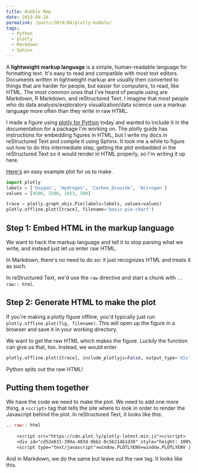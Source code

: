 ```yaml
---
title: Bubble Map
date: 2019-09-28
permalink: /posts/2019/04/plotly-bubble/
tags:
  - Python
  - plotly
  - Markdown
  - Sphinx
---
```


A **lightweight markup language** is a simple, human-readable language for formatting text.
It's easy to read and compatible with most text editors.
Documents written in lightweight markup are usually then converted to things that are harder for people, but easier for computers, to read, like HTML.
The most common ones that I've heard of people using are Markdown, R Markdown, and reStructured Text.
I imagine that most people who do data analysis/exploratory visualization/data science use a markup language more often than they write in raw HTML.

I made a figure using [plotly for Python](https:plot.ly/python) today and wanted to include it in the documentation for a package I'm working on.
The plotly guide has instructions for embedding figures in HTML, but I write my docs in reStructured Text and compile it using Sphinx.
It took me a while to figure out how to do this intermediate step, getting the plot embedded in the reStructured Text so it would render in HTML properly, so I'm writing it up here.

[Here's](https://plot.ly/python/pie-charts/) an easy example plot for us to make.

```python
import plotly
labels = ['Oxygen', 'Hydrogen', 'Carbon_Dioxide', 'Nitrogen']
values = [4500, 2500, 1053, 500]

trace = plotly.graph_objs.Pie(labels=labels, values=values)
plotly.offline.plot([trace], filename='basic-pie-chart')
```

## Step 1: Embed HTML in the markup language

We want to hack the markup language and tell it to stop parsing what we write, and instead just let us enter raw HTML.

In Markdown, there's no need to do so: it just recognizes HTML and treats it as such.

In reStructured Text, we'd use the `raw` directive and start a chunk with `.. raw:: html`.

## Step 2: Generate HTML to make the plot

If you're making a plotly figure offline, you'd typically just run `plotly.offline.plot(fig, filename)`.
This will open up the figure in a browser and save it in your working directory.

We want to get the raw HTML which makes the figure.
Luckily the function can give us that, too.
Instead, we would enter

```python
plotly.offline.plot([trace], include_plotlyjs=False, output_type='div')
```

Python spits out the raw HTML!

## Putting them together

We have the code we need to make the plot.
We need to add one more thing, a `<script>` tag that tells the site where to look in order to render the Javascript behind the plot.
In reStructured Text, it looks like this:

```rst
.. raw:: html
	
    <script src="https://cdn.plot.ly/plotly-latest.min.js"></script>
    <div id="cd52e831-399a-403d-9bb2-0c56214b1d38" style="height: 100%; width: 100%;" class="plotly-graph-div"></div>
	<script type="text/javascript">window.PLOTLYENV=window.PLOTLYENV || {};window.PLOTLYENV.BASE_URL="https://plot.ly";Plotly.newPlot("cd52e831-399a-403d-9bb2-0c56214b1d38", [{"type": "pie", "values": [4500, 2500, 1053, 500], "labels": ["Oxygen", "Hydrogen", "Carbon_Dioxide", "Nitrogen"]}], {}, {"linkText": "Export to plot.ly", "showLink": true})</script>
```

And in Markdown, we do the same but leave out the raw tag.
It looks like this.

<script src="https://cdn.plot.ly/plotly-latest.min.js"></script>
<div><div id="28d32f57-b70e-4e14-99b9-b740985094c1" style="height: 100%; width: 100%;" class="plotly-graph-div"></div><script type="text/javascript">window.PLOTLYENV=window.PLOTLYENV || {};window.PLOTLYENV.BASE_URL="https://plot.ly";Plotly.newPlot("28d32f57-b70e-4e14-99b9-b740985094c1", [{"lat": [35.68, 36.06, 40.4, 37.3, 44.6, 37.83, 44.35, 43.73, 47.97, 58.5, 33.79, 37.57, 41.24, 38.63, 36.24, 38.68, 46.85, 34.51, 38.53, 36.43, 38.2, 19.38, 20.72, 43.75, 32.25, 46.97, 38.2, 42.94, 36.8, 43.57, 35.07, 48.8, 25.32, 63.33, 37.18, 37.18, 40.49, 41.3, 25.65, 32.17, 37.73, 29.25, 34.01, 59.92, 38.57, 48.5, 36.48, 31.92, 38.98, 33.78, 18.33, 61.0, 24.63, 58.5], "lon": [-83.53, -112.14, -105.58, -113.05, -110.5, -119.5, -68.21, -110.8, -123.5, -137.0, -115.9, -112.18, -81.55, -90.19, -116.82, -109.57, -121.75, -93.05, -78.35, -118.68, -111.17, -155.2, -156.17, -102.5, -110.5, -103.45, -109.93, -122.1, -118.55, -103.48, -109.78, -114.0, -80.93, -150.5, -108.49, -86.1, -121.51, -124.0, -80.08, -104.44, -105.51, -103.25, -119.42, -149.65, -107.72, -92.88, -121.16, -104.87, -114.3, -80.78, -64.73, -142.0, -82.87, -155.0], "marker": {"color": ["rgb(177, 2, 17)", "rgb(10, 15, 147)", "rgb(243, 190, 149)", "rgb(109, 155, 91)", "rgb(150, 54, 82)", "rgb(131, 174, 57)", "rgb(77, 240, 30)", "rgb(29, 12, 90)", "rgb(156, 252, 175)", "rgb(179, 226, 169)", "rgb(13, 166, 44)", "rgb(162, 245, 8)", "rgb(123, 214, 222)", "rgb(32, 204, 154)", "rgb(111, 33, 143)", "rgb(6, 53, 45)", "rgb(175, 131, 203)", "rgb(95, 215, 186)", "rgb(63, 164, 31)", "rgb(61, 238, 44)", "rgb(35, 18, 209)", "rgb(104, 156, 138)", "rgb(155, 74, 173)", "rgb(192, 177, 188)", "rgb(71, 78, 152)", "rgb(127, 0, 185)", "rgb(19, 163, 253)", "rgb(76, 165, 184)", "rgb(72, 102, 212)", "rgb(143, 74, 145)", "rgb(167, 146, 9)", "rgb(6, 43, 250)", "rgb(3, 160, 252)", "rgb(229, 54, 135)", "rgb(209, 179, 247)", "rgb(127, 130, 173)", "rgb(169, 172, 41)", "rgb(41, 133, 251)", "rgb(105, 5, 131)", "rgb(168, 239, 81)", "rgb(121, 70, 73)", "rgb(4, 141, 145)", "rgb(41, 67, 139)", "rgb(133, 236, 35)", "rgb(79, 138, 151)", "rgb(180, 213, 22)", "rgb(70, 27, 191)", "rgb(175, 168, 156)", "rgb(45, 113, 135)", "rgb(92, 146, 186)", "rgb(25, 52, 13)", "rgb(235, 219, 131)", "rgb(54, 10, 117)", "rgb(217, 152, 50)"], "line": {"color": "rgb(40,40,40)", "width": 0.5}, "size": [3376.3812, 1111.8664, 1056.7748, 1022.2508, 996.1128, 921.9892, 812.9672, 800.1076, 771.53, 679.6912, 676.9352, 598.3148, 589.8312, 507.3024, 489.1496, 464.2352, 449.5384, 381.0608, 344.9588, 327.626, 318.4316, 297.6976, 273.2484, 269.1852, 247.256, 244.5268, 238.2936, 228.6164, 225.32, 224.0952, 219.1672, 218.1428, 215.7028, 189.2244, 188.684, 182.0572, 157.77, 137.1152, 134.4476, 116.2076, 106.774, 99.2284, 86.5444, 69.6032, 65.4504, 56.9708, 45.53, 41.8296, 38.002, 22.602, 13.3532, 5.9908, 4.7296, 3.4576], "sizemode": "area"}, "text": ["Great Smoky Mountains\\u00a0<br>Annual Visitors: 8440953.0", "Grand Canyon\\u00a0*<br>Annual Visitors: 2779666.0", "Rocky Mountain\\u00a0<br>Annual Visitors: 2641937.0", "Zion<br>Annual Visitors: 2555627.0", "Yellowstone\\u00a0<br>Annual Visitors: 2490282.0", "Yosemite\\u00a0*<br>Annual Visitors: 2304973.0", "Acadia<br>Annual Visitors: 2032418.0", "Grand Teton\\u00a0<br>Annual Visitors: 2000269.0", "Olympic\\u00a0<br>Annual Visitors: 1928825.0", "Glacier Bay\\u00a0<br>Annual Visitors: 1699228.0", "Joshua Tree\\u00a0<br>Annual Visitors: 1692338.0", "Bryce Canyon<br>Annual Visitors: 1495787.0", "Cuyahoga Valley<br>Annual Visitors: 1474578.0", "Gateway Arch<br>Annual Visitors: 1268256.0", "Death Valley<br>Annual Visitors: 1222874.0", "Arches<br>Annual Visitors: 1160588.0", "Mount Rainier<br>Annual Visitors: 1123846.0", "Hot Springs<br>Annual Visitors: 952652.0", "Shenandoah<br>Annual Visitors: 862397.0", "Sequoia\\u00a0<br>Annual Visitors: 819065.0", "Capitol Reef<br>Annual Visitors: 796079.0", "Hawai\\u02bbi Volcanoes\\u00a0<br>Annual Visitors: 744244.0", "Haleakal\\u0101\\u00a0<br>Annual Visitors: 683121.0", "Badlands<br>Annual Visitors: 672963.0", "Saguaro<br>Annual Visitors: 618140.0", "Theodore Roosevelt<br>Annual Visitors: 611317.0", "Canyonlands<br>Annual Visitors: 595734.0", "Crater Lake<br>Annual Visitors: 571541.0", "Kings Canyon\\u00a0<br>Annual Visitors: 563300.0", "Wind Cave<br>Annual Visitors: 560238.0", "Petrified Forest<br>Annual Visitors: 547918.0", "Glacier\\u00a0<br>Annual Visitors: 545357.0", "Everglades\\u00a0<br>Annual Visitors: 539257.0", "Denali\\u00a0<br>Annual Visitors: 473061.0", "Mesa Verde*<br>Annual Visitors: 471710.0", "Mammoth Cave\\u00a0<br>Annual Visitors: 455143.0", "Lassen Volcanic<br>Annual Visitors: 394425.0", "Redwood\\u00a0*<br>Annual Visitors: 342788.0", "Biscayne<br>Annual Visitors: 336119.0", "Carlsbad Caverns\\u00a0*<br>Annual Visitors: 290519.0", "Great Sand Dunes<br>Annual Visitors: 266935.0", "Big Bend\\u00a0<br>Annual Visitors: 248071.0", "Channel Islands\\u00a0<br>Annual Visitors: 216361.0", "Kenai Fjords<br>Annual Visitors: 174008.0", "Black Canyon of the Gunnison<br>Annual Visitors: 163626.0", "Voyageurs<br>Annual Visitors: 142427.0", "Pinnacles<br>Annual Visitors: 113825.0", "Guadalupe Mountains<br>Annual Visitors: 104574.0", "Great Basin<br>Annual Visitors: 95005.0", "Congaree\\u00a0<br>Annual Visitors: 56505.0", "Virgin Islands<br>Annual Visitors: 33383.0", "Wrangell\\u2013St.\\u00a0Elias\\u00a0*<br>Annual Visitors: 14977.0", "Dry Tortugas<br>Annual Visitors: 11824.0", "Katmai<br>Annual Visitors: 8644.0"], "type": "scattergeo", "uid": "870cf11d-b619-4983-8fa2-9607d73fae62"}, {"lat": [35.68, 36.06, 40.4, 37.3, 44.6, 37.83, 44.35, 43.73, 47.97, 58.5, 33.79, 37.57, 41.24, 38.63, 36.24, 38.68, 46.85, 34.51, 38.53, 36.43, 38.2, 19.38, 20.72, 43.75, 32.25, 46.97, 38.2, 42.94, 36.8, 43.57, 35.07, 48.8, 25.32, 63.33, 37.18, 37.18, 40.49, 41.3, 25.65, 32.17, 37.73, 29.25, 34.01, 59.92, 38.57, 48.5, 36.48, 31.92, 38.98, 33.78, 18.33, 61.0, 24.63, 58.5, 48.7, 48.1, 67.55, 60.97, 67.78], "lon": [-83.53, -112.14, -105.58, -113.05, -110.5, -119.5, -68.21, -110.8, -123.5, -137.0, -115.9, -112.18, -81.55, -90.19, -116.82, -109.57, -121.75, -93.05, -78.35, -118.68, -111.17, -155.2, -156.17, -102.5, -110.5, -103.45, -109.93, -122.1, -118.55, -103.48, -109.78, -114.0, -80.93, -150.5, -108.49, -86.1, -121.51, -124.0, -80.08, -104.44, -105.51, -103.25, -119.42, -149.65, -107.72, -92.88, -121.16, -104.87, -114.3, -80.78, -64.73, -142.0, -82.87, -155.0, -121.2, -88.55, -159.28, -153.42, -153.3], "marker": {"color": ["rgb(177, 2, 17)", "rgb(10, 15, 147)", "rgb(243, 190, 149)", "rgb(109, 155, 91)", "rgb(150, 54, 82)", "rgb(131, 174, 57)", "rgb(77, 240, 30)", "rgb(29, 12, 90)", "rgb(156, 252, 175)", "rgb(179, 226, 169)", "rgb(13, 166, 44)", "rgb(162, 245, 8)", "rgb(123, 214, 222)", "rgb(32, 204, 154)", "rgb(111, 33, 143)", "rgb(6, 53, 45)", "rgb(175, 131, 203)", "rgb(95, 215, 186)", "rgb(63, 164, 31)", "rgb(61, 238, 44)", "rgb(35, 18, 209)", "rgb(104, 156, 138)", "rgb(155, 74, 173)", "rgb(192, 177, 188)", "rgb(71, 78, 152)", "rgb(127, 0, 185)", "rgb(19, 163, 253)", "rgb(76, 165, 184)", "rgb(72, 102, 212)", "rgb(143, 74, 145)", "rgb(167, 146, 9)", "rgb(6, 43, 250)", "rgb(3, 160, 252)", "rgb(229, 54, 135)", "rgb(209, 179, 247)", "rgb(127, 130, 173)", "rgb(169, 172, 41)", "rgb(41, 133, 251)", "rgb(105, 5, 131)", "rgb(168, 239, 81)", "rgb(121, 70, 73)", "rgb(4, 141, 145)", "rgb(41, 67, 139)", "rgb(133, 236, 35)", "rgb(79, 138, 151)", "rgb(180, 213, 22)", "rgb(70, 27, 191)", "rgb(175, 168, 156)", "rgb(45, 113, 135)", "rgb(92, 146, 186)", "rgb(25, 52, 13)", "rgb(235, 219, 131)", "rgb(54, 10, 117)", "rgb(217, 152, 50)", "rgb(40, 254, 161)", "rgb(17, 255, 158)", "rgb(62, 129, 140)", "rgb(59, 237, 83)", "rgb(119, 150, 63)"], "line": {"color": "rgb(40,40,40)", "width": 0.5}, "size": [3727.716, 1498.228, 1132.7808, 1084.6116, 1012.858, 899.5416, 890.4636, 856.1264, 773.234, 720.1304, 641.2044, 603.1756, 601.3088, 533.7932, 477.8604, 466.256, 445.1056, 401.9432, 380.0968, 375.7872, 349.7824, 326.6608, 294.6636, 292.9928, 279.7592, 279.0584, 262.5084, 256.4688, 254.6844, 251.6936, 230.6716, 202.3164, 200.3128, 191.034, 184.3684, 180.5988, 174.618, 156.2416, 150.8608, 145.3856, 128.2012, 106.4048, 76.6312, 75.218, 73.5936, 73.0852, 65.6528, 59.1032, 52.3772, 46.6688, 14.5372, 14.3032, 10.0568, 9.2684, 6.71, 5.0804, 4.9328, 0.5524, 0.522], "sizemode": "area"}, "text": ["Great Smoky Mountains\\u00a0<br>Annual Visitors: 9319290", "Grand Canyon\\u00a0*<br>Annual Visitors: 3745570", "Rocky Mountain\\u00a0<br>Annual Visitors: 2831952", "Zion<br>Annual Visitors: 2711529", "Yellowstone\\u00a0<br>Annual Visitors: 2532145", "Yosemite\\u00a0*<br>Annual Visitors: 2248854", "Acadia<br>Annual Visitors: 2226159", "Grand Teton\\u00a0<br>Annual Visitors: 2140316", "Olympic\\u00a0<br>Annual Visitors: 1933085", "Glacier Bay\\u00a0<br>Annual Visitors: 1800326", "Joshua Tree\\u00a0<br>Annual Visitors: 1603011", "Bryce Canyon<br>Annual Visitors: 1507939", "Cuyahoga Valley<br>Annual Visitors: 1503272", "Gateway Arch<br>Annual Visitors: 1334483", "Death Valley<br>Annual Visitors: 1194651", "Arches<br>Annual Visitors: 1165640", "Mount Rainier<br>Annual Visitors: 1112764", "Hot Springs<br>Annual Visitors: 1004858", "Shenandoah<br>Annual Visitors: 950242", "Sequoia\\u00a0<br>Annual Visitors: 939468", "Capitol Reef<br>Annual Visitors: 874456", "Hawai\\u02bbi Volcanoes\\u00a0<br>Annual Visitors: 816652", "Haleakal\\u0101\\u00a0<br>Annual Visitors: 736659", "Badlands<br>Annual Visitors: 732482", "Saguaro<br>Annual Visitors: 699398", "Theodore Roosevelt<br>Annual Visitors: 697646", "Canyonlands<br>Annual Visitors: 656271", "Crater Lake<br>Annual Visitors: 641172", "Kings Canyon\\u00a0<br>Annual Visitors: 636711", "Wind Cave<br>Annual Visitors: 629234", "Petrified Forest<br>Annual Visitors: 576679", "Glacier\\u00a0<br>Annual Visitors: 505791", "Everglades\\u00a0<br>Annual Visitors: 500782", "Denali\\u00a0<br>Annual Visitors: 477585", "Mesa Verde*<br>Annual Visitors: 460921", "Mammoth Cave\\u00a0<br>Annual Visitors: 451497", "Lassen Volcanic<br>Annual Visitors: 436545", "Redwood\\u00a0*<br>Annual Visitors: 390604", "Biscayne<br>Annual Visitors: 377152", "Carlsbad Caverns\\u00a0*<br>Annual Visitors: 363464", "Great Sand Dunes<br>Annual Visitors: 320503", "Big Bend\\u00a0<br>Annual Visitors: 266012", "Channel Islands\\u00a0<br>Annual Visitors: 191578", "Kenai Fjords<br>Annual Visitors: 188045", "Black Canyon of the Gunnison<br>Annual Visitors: 183984", "Voyageurs<br>Annual Visitors: 182713", "Pinnacles<br>Annual Visitors: 164132", "Guadalupe Mountains<br>Annual Visitors: 147758", "Great Basin<br>Annual Visitors: 130943", "Congaree\\u00a0<br>Annual Visitors: 116672", "Virgin Islands<br>Annual Visitors: 36343", "Wrangell\\u2013St.\\u00a0Elias\\u00a0*<br>Annual Visitors: 35758", "Dry Tortugas<br>Annual Visitors: 25142", "Katmai<br>Annual Visitors: 23171", "North Cascades<br>Annual Visitors: 16775", "Isle Royale\\u00a0<br>Annual Visitors: 12701", "Kobuk Valley<br>Annual Visitors: 12332", "Lake Clark<br>Annual Visitors: 1381", "Gates of the Arctic<br>Annual Visitors: 1305"], "type": "scattergeo", "uid": "58385c5b-ae87-4af6-b0e6-86de9e3af323"}, {"lat": [35.68, 36.06, 40.4, 37.3, 44.6, 37.83, 44.35, 43.73, 47.97, 58.5, 33.79, 37.57, 41.24, 38.63, 36.24, 38.68, 46.85, 34.51, 38.53, 36.43, 38.2, 19.38, 20.72, 43.75, 32.25, 46.97, 38.2, 42.94, 36.8, 43.57, 35.07, 48.8, 25.32, 63.33, 37.18, 37.18, 40.49, 41.3, 25.65, 32.17, 37.73, 29.25, 34.01, 59.92, 38.57, 48.5, 36.48, 31.92, 38.98, 33.78, 18.33, 61.0, 24.63, 58.5, 48.7, 48.1, 67.55, 60.97, 67.78], "lon": [-83.53, -112.14, -105.58, -113.05, -110.5, -119.5, -68.21, -110.8, -123.5, -137.0, -115.9, -112.18, -81.55, -90.19, -116.82, -109.57, -121.75, -93.05, -78.35, -118.68, -111.17, -155.2, -156.17, -102.5, -110.5, -103.45, -109.93, -122.1, -118.55, -103.48, -109.78, -114.0, -80.93, -150.5, -108.49, -86.1, -121.51, -124.0, -80.08, -104.44, -105.51, -103.25, -119.42, -149.65, -107.72, -92.88, -121.16, -104.87, -114.3, -80.78, -64.73, -142.0, -82.87, -155.0, -121.2, -88.55, -159.28, -153.42, -153.3], "marker": {"color": ["rgb(177, 2, 17)", "rgb(10, 15, 147)", "rgb(243, 190, 149)", "rgb(109, 155, 91)", "rgb(150, 54, 82)", "rgb(131, 174, 57)", "rgb(77, 240, 30)", "rgb(29, 12, 90)", "rgb(156, 252, 175)", "rgb(179, 226, 169)", "rgb(13, 166, 44)", "rgb(162, 245, 8)", "rgb(123, 214, 222)", "rgb(32, 204, 154)", "rgb(111, 33, 143)", "rgb(6, 53, 45)", "rgb(175, 131, 203)", "rgb(95, 215, 186)", "rgb(63, 164, 31)", "rgb(61, 238, 44)", "rgb(35, 18, 209)", "rgb(104, 156, 138)", "rgb(155, 74, 173)", "rgb(192, 177, 188)", "rgb(71, 78, 152)", "rgb(127, 0, 185)", "rgb(19, 163, 253)", "rgb(76, 165, 184)", "rgb(72, 102, 212)", "rgb(143, 74, 145)", "rgb(167, 146, 9)", "rgb(6, 43, 250)", "rgb(3, 160, 252)", "rgb(229, 54, 135)", "rgb(209, 179, 247)", "rgb(127, 130, 173)", "rgb(169, 172, 41)", "rgb(41, 133, 251)", "rgb(105, 5, 131)", "rgb(168, 239, 81)", "rgb(121, 70, 73)", "rgb(4, 141, 145)", "rgb(41, 67, 139)", "rgb(133, 236, 35)", "rgb(79, 138, 151)", "rgb(180, 213, 22)", "rgb(70, 27, 191)", "rgb(175, 168, 156)", "rgb(45, 113, 135)", "rgb(92, 146, 186)", "rgb(25, 52, 13)", "rgb(235, 219, 131)", "rgb(54, 10, 117)", "rgb(217, 152, 50)", "rgb(40, 254, 161)", "rgb(17, 255, 158)", "rgb(62, 129, 140)", "rgb(59, 237, 83)", "rgb(119, 150, 63)"], "line": {"color": "rgb(40,40,40)", "width": 0.5}, "size": [3260.7076, 1510.674, 1249.9756, 1129.4288, 1117.9612, 1058.9292, 953.0448, 935.8364, 840.96, 794.6948, 769.8152, 767.9604, 708.712, 635.3012, 530.8404, 530.59, 504.2404, 480.2488, 449.27, 438.7264, 425.4152, 425.1468, 408.9584, 383.17, 345.0636, 337.8368, 298.8064, 280.9312, 276.386, 265.894, 248.2876, 244.55, 234.5856, 229.3504, 224.9908, 218.6772, 184.3668, 184.2872, 182.5776, 153.9764, 139.3832, 110.7324, 110.1292, 108.8544, 102.9512, 89.4216, 85.7072, 77.156, 74.5708, 57.6332, 26.446, 26.0104, 16.3112, 14.3904, 9.398, 7.7608, 4.0784, 1.0344, 0.404], "sizemode": "area"}, "text": ["Great Smoky Mountains\\u00a0<br>Annual Visitors: 8151769", "Grand Canyon\\u00a0*<br>Annual Visitors: 3776685", "Rocky Mountain\\u00a0<br>Annual Visitors: 3124939", "Zion<br>Annual Visitors: 2823572", "Yellowstone\\u00a0<br>Annual Visitors: 2794903", "Yosemite\\u00a0*<br>Annual Visitors: 2647323", "Acadia<br>Annual Visitors: 2382612", "Grand Teton\\u00a0<br>Annual Visitors: 2339591", "Olympic\\u00a0<br>Annual Visitors: 2102400", "Glacier Bay\\u00a0<br>Annual Visitors: 1986737", "Joshua Tree\\u00a0<br>Annual Visitors: 1924538", "Bryce Canyon<br>Annual Visitors: 1919901", "Cuyahoga Valley<br>Annual Visitors: 1771780", "Gateway Arch<br>Annual Visitors: 1588253", "Death Valley<br>Annual Visitors: 1327101", "Arches<br>Annual Visitors: 1326475", "Mount Rainier<br>Annual Visitors: 1260601", "Hot Springs<br>Annual Visitors: 1200622", "Shenandoah<br>Annual Visitors: 1123175", "Sequoia\\u00a0<br>Annual Visitors: 1096816", "Capitol Reef<br>Annual Visitors: 1063538", "Hawai\\u02bbi Volcanoes\\u00a0<br>Annual Visitors: 1062867", "Haleakal\\u0101\\u00a0<br>Annual Visitors: 1022396", "Badlands<br>Annual Visitors: 957925", "Saguaro<br>Annual Visitors: 862659", "Theodore Roosevelt<br>Annual Visitors: 844592", "Canyonlands<br>Annual Visitors: 747016", "Crater Lake<br>Annual Visitors: 702328", "Kings Canyon\\u00a0<br>Annual Visitors: 690965", "Wind Cave<br>Annual Visitors: 664735", "Petrified Forest<br>Annual Visitors: 620719", "Glacier\\u00a0<br>Annual Visitors: 611375", "Everglades\\u00a0<br>Annual Visitors: 586464", "Denali\\u00a0<br>Annual Visitors: 573376", "Mesa Verde*<br>Annual Visitors: 562477", "Mammoth Cave\\u00a0<br>Annual Visitors: 546693", "Lassen Volcanic<br>Annual Visitors: 460917", "Redwood\\u00a0*<br>Annual Visitors: 460718", "Biscayne<br>Annual Visitors: 456444", "Carlsbad Caverns\\u00a0*<br>Annual Visitors: 384941", "Great Sand Dunes<br>Annual Visitors: 348458", "Big Bend\\u00a0<br>Annual Visitors: 276831", "Channel Islands\\u00a0<br>Annual Visitors: 275323", "Kenai Fjords<br>Annual Visitors: 272136", "Black Canyon of the Gunnison<br>Annual Visitors: 257378", "Voyageurs<br>Annual Visitors: 223554", "Pinnacles<br>Annual Visitors: 214268", "Guadalupe Mountains<br>Annual Visitors: 192890", "Great Basin<br>Annual Visitors: 186427", "Congaree\\u00a0<br>Annual Visitors: 144083", "Virgin Islands<br>Annual Visitors: 66115", "Wrangell\\u2013St.\\u00a0Elias\\u00a0*<br>Annual Visitors: 65026", "Dry Tortugas<br>Annual Visitors: 40778", "Katmai<br>Annual Visitors: 35976", "North Cascades<br>Annual Visitors: 23495", "Isle Royale\\u00a0<br>Annual Visitors: 19402", "Kobuk Valley<br>Annual Visitors: 10196", "Lake Clark<br>Annual Visitors: 2586", "Gates of the Arctic<br>Annual Visitors: 1010"], "type": "scattergeo", "uid": "59d3d4e5-83c4-4560-8b21-4228b1061ced"}, {"lat": [35.68, 36.06, 40.4, 37.3, 44.6, 37.83, 44.35, 43.73, 47.97, 58.5, 33.79, 37.57, 41.24, 38.63, 36.24, 38.68, 46.85, 34.51, 38.53, 36.43, 38.2, 19.38, 20.72, 43.75, 32.25, 46.97, 38.2, 42.94, 36.8, 43.57, 35.07, 48.8, 25.32, 63.33, 37.18, 37.18, 40.49, 41.3, 25.65, 32.17, 37.73, 29.25, 34.01, 59.92, 38.57, 48.5, 36.48, 31.92, 38.98, 33.78, 18.33, 61.0, 24.63, 58.5, 48.7, 48.1, 67.55, 60.97], "lon": [-83.53, -112.14, -105.58, -113.05, -110.5, -119.5, -68.21, -110.8, -123.5, -137.0, -115.9, -112.18, -81.55, -90.19, -116.82, -109.57, -121.75, -93.05, -78.35, -118.68, -111.17, -155.2, -156.17, -102.5, -110.5, -103.45, -109.93, -122.1, -118.55, -103.48, -109.78, -114.0, -80.93, -150.5, -108.49, -86.1, -121.51, -124.0, -80.08, -104.44, -105.51, -103.25, -119.42, -149.65, -107.72, -92.88, -121.16, -104.87, -114.3, -80.78, -64.73, -142.0, -82.87, -155.0, -121.2, -88.55, -159.28, -153.42], "marker": {"color": ["rgb(177, 2, 17)", "rgb(10, 15, 147)", "rgb(243, 190, 149)", "rgb(109, 155, 91)", "rgb(150, 54, 82)", "rgb(131, 174, 57)", "rgb(77, 240, 30)", "rgb(29, 12, 90)", "rgb(156, 252, 175)", "rgb(179, 226, 169)", "rgb(13, 166, 44)", "rgb(162, 245, 8)", "rgb(123, 214, 222)", "rgb(32, 204, 154)", "rgb(111, 33, 143)", "rgb(6, 53, 45)", "rgb(175, 131, 203)", "rgb(95, 215, 186)", "rgb(63, 164, 31)", "rgb(61, 238, 44)", "rgb(35, 18, 209)", "rgb(104, 156, 138)", "rgb(155, 74, 173)", "rgb(192, 177, 188)", "rgb(71, 78, 152)", "rgb(127, 0, 185)", "rgb(19, 163, 253)", "rgb(76, 165, 184)", "rgb(72, 102, 212)", "rgb(143, 74, 145)", "rgb(167, 146, 9)", "rgb(6, 43, 250)", "rgb(3, 160, 252)", "rgb(229, 54, 135)", "rgb(209, 179, 247)", "rgb(127, 130, 173)", "rgb(169, 172, 41)", "rgb(41, 133, 251)", "rgb(105, 5, 131)", "rgb(168, 239, 81)", "rgb(121, 70, 73)", "rgb(4, 141, 145)", "rgb(41, 67, 139)", "rgb(133, 236, 35)", "rgb(79, 138, 151)", "rgb(180, 213, 22)", "rgb(70, 27, 191)", "rgb(175, 168, 156)", "rgb(45, 113, 135)", "rgb(92, 146, 186)", "rgb(25, 52, 13)", "rgb(235, 219, 131)", "rgb(54, 10, 117)", "rgb(217, 152, 50)", "rgb(40, 254, 161)", "rgb(17, 255, 158)", "rgb(62, 129, 140)", "rgb(59, 237, 83)"], "line": {"color": "rgb(40,40,40)", "width": 0.5}, "size": [3632.168, 1823.058, 1583.3624, 1463.446, 1293.9908, 1278.0828, 1250.114, 1151.2676, 1138.1512, 1092.406, 972.0648, 774.2836, 735.8072, 703.1176, 678.5952, 646.8308, 637.8384, 575.2908, 494.2808, 470.0112, 443.7684, 430.2276, 397.8192, 374.026, 343.7496, 337.8328, 333.1176, 328.1864, 322.2752, 293.1252, 265.5176, 259.5456, 235.4436, 233.8076, 220.9856, 217.3236, 214.4232, 210.3528, 198.4164, 184.2796, 179.5076, 140.4004, 129.4652, 118.184, 100.906, 92.2628, 88.4452, 84.3752, 83.5888, 71.0108, 35.1316, 27.1796, 26.3936, 21.772, 13.148, 5.0792, 2.8296, 1.1124], "sizemode": "area"}, "text": ["Great Smoky Mountains\\u00a0<br>Annual Visitors: 9080420.0", "Grand Canyon\\u00a0*<br>Annual Visitors: 4557645.0", "Rocky Mountain\\u00a0<br>Annual Visitors: 3958406.0", "Zion<br>Annual Visitors: 3658615.0", "Yellowstone\\u00a0<br>Annual Visitors: 3234977.0", "Yosemite\\u00a0*<br>Annual Visitors: 3195207.0", "Acadia<br>Annual Visitors: 3125285.0", "Grand Teton\\u00a0<br>Annual Visitors: 2878169.0", "Olympic\\u00a0<br>Annual Visitors: 2845378.0", "Glacier Bay\\u00a0<br>Annual Visitors: 2731015.0", "Joshua Tree\\u00a0<br>Annual Visitors: 2430162.0", "Bryce Canyon<br>Annual Visitors: 1935709.0", "Cuyahoga Valley<br>Annual Visitors: 1839518.0", "Gateway Arch<br>Annual Visitors: 1757794.0", "Death Valley<br>Annual Visitors: 1696488.0", "Arches<br>Annual Visitors: 1617077.0", "Mount Rainier<br>Annual Visitors: 1594596.0", "Hot Springs<br>Annual Visitors: 1438227.0", "Shenandoah<br>Annual Visitors: 1235702.0", "Sequoia\\u00a0<br>Annual Visitors: 1175028.0", "Capitol Reef<br>Annual Visitors: 1109421.0", "Hawai\\u02bbi Volcanoes\\u00a0<br>Annual Visitors: 1075569.0", "Haleakal\\u0101\\u00a0<br>Annual Visitors: 994548.0", "Badlands<br>Annual Visitors: 935065.0", "Saguaro<br>Annual Visitors: 859374.0", "Theodore Roosevelt<br>Annual Visitors: 844582.0", "Canyonlands<br>Annual Visitors: 832794.0", "Crater Lake<br>Annual Visitors: 820466.0", "Kings Canyon\\u00a0<br>Annual Visitors: 805688.0", "Wind Cave<br>Annual Visitors: 732813.0", "Petrified Forest<br>Annual Visitors: 663794.0", "Glacier\\u00a0<br>Annual Visitors: 648864.0", "Everglades\\u00a0<br>Annual Visitors: 588609.0", "Denali\\u00a0<br>Annual Visitors: 584519.0", "Mesa Verde*<br>Annual Visitors: 552464.0", "Mammoth Cave\\u00a0<br>Annual Visitors: 543309.0", "Lassen Volcanic<br>Annual Visitors: 536058.0", "Redwood\\u00a0*<br>Annual Visitors: 525882.0", "Biscayne<br>Annual Visitors: 496041.0", "Carlsbad Caverns\\u00a0*<br>Annual Visitors: 460699.0", "Great Sand Dunes<br>Annual Visitors: 448769.0", "Big Bend\\u00a0<br>Annual Visitors: 351001.0", "Channel Islands\\u00a0<br>Annual Visitors: 323663.0", "Kenai Fjords<br>Annual Visitors: 295460.0", "Black Canyon of the Gunnison<br>Annual Visitors: 252265.0", "Voyageurs<br>Annual Visitors: 230657.0", "Pinnacles<br>Annual Visitors: 221113.0", "Guadalupe Mountains<br>Annual Visitors: 210938.0", "Great Basin<br>Annual Visitors: 208972.0", "Congaree\\u00a0<br>Annual Visitors: 177527.0", "Virgin Islands<br>Annual Visitors: 87829.0", "Wrangell\\u2013St.\\u00a0Elias\\u00a0*<br>Annual Visitors: 67949.0", "Dry Tortugas<br>Annual Visitors: 65984.0", "Katmai<br>Annual Visitors: 54430.0", "North Cascades<br>Annual Visitors: 32870.0", "Isle Royale\\u00a0<br>Annual Visitors: 12698.0", "Kobuk Valley<br>Annual Visitors: 7074.0", "Lake Clark<br>Annual Visitors: 2781.0"], "type": "scattergeo", "uid": "93ed013e-3ced-41ae-98ef-4a8bac610db3"}, {"lat": [35.68, 36.06, 40.4, 37.3, 44.6, 37.83, 44.35, 43.73, 47.97, 58.5, 33.79, 37.57, 41.24, 38.63, 36.24, 38.68, 46.85, 34.51, 38.53, 36.43, 38.2, 19.38, 20.72, 43.75, 32.25, 46.97, 38.2, 42.94, 36.8, 43.57, 35.07, 48.8, 25.32, 63.33, 37.18, 37.18, 40.49, 41.3, 25.65, 32.17, 37.73, 29.25, 34.01, 59.92, 38.57, 48.5, 36.48, 31.92, 38.98, 33.78, 18.33, 61.0, 24.63, 58.5, 48.7, 48.1, 67.55, 60.97, 67.78], "lon": [-83.53, -112.14, -105.58, -113.05, -110.5, -119.5, -68.21, -110.8, -123.5, -137.0, -115.9, -112.18, -81.55, -90.19, -116.82, -109.57, -121.75, -93.05, -78.35, -118.68, -111.17, -155.2, -156.17, -102.5, -110.5, -103.45, -109.93, -122.1, -118.55, -103.48, -109.78, -114.0, -80.93, -150.5, -108.49, -86.1, -121.51, -124.0, -80.08, -104.44, -105.51, -103.25, -119.42, -149.65, -107.72, -92.88, -121.16, -104.87, -114.3, -80.78, -64.73, -142.0, -82.87, -155.0, -121.2, -88.55, -159.28, -153.42, -153.3], "marker": {"color": ["rgb(177, 2, 17)", "rgb(10, 15, 147)", "rgb(243, 190, 149)", "rgb(109, 155, 91)", "rgb(150, 54, 82)", "rgb(131, 174, 57)", "rgb(77, 240, 30)", "rgb(29, 12, 90)", "rgb(156, 252, 175)", "rgb(179, 226, 169)", "rgb(13, 166, 44)", "rgb(162, 245, 8)", "rgb(123, 214, 222)", "rgb(32, 204, 154)", "rgb(111, 33, 143)", "rgb(6, 53, 45)", "rgb(175, 131, 203)", "rgb(95, 215, 186)", "rgb(63, 164, 31)", "rgb(61, 238, 44)", "rgb(35, 18, 209)", "rgb(104, 156, 138)", "rgb(155, 74, 173)", "rgb(192, 177, 188)", "rgb(71, 78, 152)", "rgb(127, 0, 185)", "rgb(19, 163, 253)", "rgb(76, 165, 184)", "rgb(72, 102, 212)", "rgb(143, 74, 145)", "rgb(167, 146, 9)", "rgb(6, 43, 250)", "rgb(3, 160, 252)", "rgb(229, 54, 135)", "rgb(209, 179, 247)", "rgb(127, 130, 173)", "rgb(169, 172, 41)", "rgb(41, 133, 251)", "rgb(105, 5, 131)", "rgb(168, 239, 81)", "rgb(121, 70, 73)", "rgb(4, 141, 145)", "rgb(41, 67, 139)", "rgb(133, 236, 35)", "rgb(79, 138, 151)", "rgb(180, 213, 22)", "rgb(70, 27, 191)", "rgb(175, 168, 156)", "rgb(45, 113, 135)", "rgb(92, 146, 186)", "rgb(25, 52, 13)", "rgb(235, 219, 131)", "rgb(54, 10, 117)", "rgb(217, 152, 50)", "rgb(40, 254, 161)", "rgb(17, 255, 158)", "rgb(62, 129, 140)", "rgb(59, 237, 83)", "rgb(119, 150, 63)"], "line": {"color": "rgb(40,40,40)", "width": 0.5}, "size": [4070.3248, 1784.0912, 1383.5824, 1360.3612, 1331.0888, 1329.9672, 1274.1568, 1135.2932, 1036.2496, 987.6952, 972.9392, 728.0912, 699.7072, 691.4772, 648.0332, 605.8544, 567.8316, 537.9332, 535.2624, 493.574, 471.6376, 442.3296, 439.71, 398.156, 335.5788, 314.5716, 306.078, 281.5968, 267.4028, 245.0624, 242.0768, 211.5948, 193.0284, 187.7212, 180.9148, 172.7252, 170.7532, 160.6232, 157.2604, 153.8736, 153.3012, 149.9644, 145.5932, 104.928, 104.3156, 101.916, 90.9484, 79.5048, 76.6024, 64.844, 38.2476, 33.4816, 32.418, 28.5556, 11.3324, 8.4384, 4.5112, 2.5972, 1.0584], "sizemode": "area"}, "text": ["Great Smoky Mountains\\u00a0<br>Annual Visitors: 10175812", "Grand Canyon\\u00a0*<br>Annual Visitors: 4460228", "Rocky Mountain\\u00a0<br>Annual Visitors: 3458956", "Zion<br>Annual Visitors: 3400903", "Yellowstone\\u00a0<br>Annual Visitors: 3327722", "Yosemite\\u00a0*<br>Annual Visitors: 3324918", "Acadia<br>Annual Visitors: 3185392", "Grand Teton\\u00a0<br>Annual Visitors: 2838233", "Olympic\\u00a0<br>Annual Visitors: 2590624", "Glacier Bay\\u00a0<br>Annual Visitors: 2469238", "Joshua Tree\\u00a0<br>Annual Visitors: 2432348", "Bryce Canyon<br>Annual Visitors: 1820228", "Cuyahoga Valley<br>Annual Visitors: 1749268", "Gateway Arch<br>Annual Visitors: 1728693", "Death Valley<br>Annual Visitors: 1620083", "Arches<br>Annual Visitors: 1514636", "Mount Rainier<br>Annual Visitors: 1419579", "Hot Springs<br>Annual Visitors: 1344833", "Shenandoah<br>Annual Visitors: 1338156", "Sequoia\\u00a0<br>Annual Visitors: 1233935", "Capitol Reef<br>Annual Visitors: 1179094", "Hawai\\u02bbi Volcanoes\\u00a0<br>Annual Visitors: 1105824", "Haleakal\\u0101\\u00a0<br>Annual Visitors: 1099275", "Badlands<br>Annual Visitors: 995390", "Saguaro<br>Annual Visitors: 838947", "Theodore Roosevelt<br>Annual Visitors: 786429", "Canyonlands<br>Annual Visitors: 765195", "Crater Lake<br>Annual Visitors: 703992", "Kings Canyon\\u00a0<br>Annual Visitors: 668507", "Wind Cave<br>Annual Visitors: 612656", "Petrified Forest<br>Annual Visitors: 605192", "Glacier\\u00a0<br>Annual Visitors: 528987", "Everglades\\u00a0<br>Annual Visitors: 482571", "Denali\\u00a0<br>Annual Visitors: 469303", "Mesa Verde*<br>Annual Visitors: 452287", "Mammoth Cave\\u00a0<br>Annual Visitors: 431813", "Lassen Volcanic<br>Annual Visitors: 426883", "Redwood\\u00a0*<br>Annual Visitors: 401558", "Biscayne<br>Annual Visitors: 393151", "Carlsbad Caverns\\u00a0*<br>Annual Visitors: 384684", "Great Sand Dunes<br>Annual Visitors: 383253", "Big Bend\\u00a0<br>Annual Visitors: 374911", "Channel Islands\\u00a0<br>Annual Visitors: 363983", "Kenai Fjords<br>Annual Visitors: 262320", "Black Canyon of the Gunnison<br>Annual Visitors: 260789", "Voyageurs<br>Annual Visitors: 254790", "Pinnacles<br>Annual Visitors: 227371", "Guadalupe Mountains<br>Annual Visitors: 198762", "Great Basin<br>Annual Visitors: 191506", "Congaree\\u00a0<br>Annual Visitors: 162110", "Virgin Islands<br>Annual Visitors: 95619", "Wrangell\\u2013St.\\u00a0Elias\\u00a0*<br>Annual Visitors: 83704", "Dry Tortugas<br>Annual Visitors: 81045", "Katmai<br>Annual Visitors: 71389", "North Cascades<br>Annual Visitors: 28331", "Isle Royale\\u00a0<br>Annual Visitors: 21096", "Kobuk Valley<br>Annual Visitors: 11278", "Lake Clark<br>Annual Visitors: 6493", "Gates of the Arctic<br>Annual Visitors: 2646"], "type": "scattergeo", "uid": "3fdf1c29-6b18-4aee-977a-9f2414d261d5"}, {"lat": [35.68, 36.06, 40.4, 37.3, 44.6, 37.83, 44.35, 43.73, 47.97, 58.5, 33.79, 37.57, 41.24, 38.63, 36.24, 38.68, 46.85, 34.51, 38.53, 36.43, 38.2, 19.38, 20.72, 43.75, 32.25, 46.97, 38.2, 42.94, 36.8, 43.57, 35.07, 48.8, 25.32, 63.33, 37.18, 37.18, 40.49, 41.3, 25.65, 32.17, 37.73, 29.25, 34.01, 59.92, 38.57, 48.5, 36.48, 31.92, 38.98, 33.78, 18.33, 61.0, 24.63, 58.5, 48.7, 48.1, 67.55, 60.97, 67.78], "lon": [-83.53, -112.14, -105.58, -113.05, -110.5, -119.5, -68.21, -110.8, -123.5, -137.0, -115.9, -112.18, -81.55, -90.19, -116.82, -109.57, -121.75, -93.05, -78.35, -118.68, -111.17, -155.2, -156.17, -102.5, -110.5, -103.45, -109.93, -122.1, -118.55, -103.48, -109.78, -114.0, -80.93, -150.5, -108.49, -86.1, -121.51, -124.0, -80.08, -104.44, -105.51, -103.25, -119.42, -149.65, -107.72, -92.88, -121.16, -104.87, -114.3, -80.78, -64.73, -142.0, -82.87, -155.0, -121.2, -88.55, -159.28, -153.42, -153.3], "marker": {"color": ["rgb(177, 2, 17)", "rgb(10, 15, 147)", "rgb(243, 190, 149)", "rgb(109, 155, 91)", "rgb(150, 54, 82)", "rgb(131, 174, 57)", "rgb(77, 240, 30)", "rgb(29, 12, 90)", "rgb(156, 252, 175)", "rgb(179, 226, 169)", "rgb(13, 166, 44)", "rgb(162, 245, 8)", "rgb(123, 214, 222)", "rgb(32, 204, 154)", "rgb(111, 33, 143)", "rgb(6, 53, 45)", "rgb(175, 131, 203)", "rgb(95, 215, 186)", "rgb(63, 164, 31)", "rgb(61, 238, 44)", "rgb(35, 18, 209)", "rgb(104, 156, 138)", "rgb(155, 74, 173)", "rgb(192, 177, 188)", "rgb(71, 78, 152)", "rgb(127, 0, 185)", "rgb(19, 163, 253)", "rgb(76, 165, 184)", "rgb(72, 102, 212)", "rgb(143, 74, 145)", "rgb(167, 146, 9)", "rgb(6, 43, 250)", "rgb(3, 160, 252)", "rgb(229, 54, 135)", "rgb(209, 179, 247)", "rgb(127, 130, 173)", "rgb(169, 172, 41)", "rgb(41, 133, 251)", "rgb(105, 5, 131)", "rgb(168, 239, 81)", "rgb(121, 70, 73)", "rgb(4, 141, 145)", "rgb(41, 67, 139)", "rgb(133, 236, 35)", "rgb(79, 138, 151)", "rgb(180, 213, 22)", "rgb(70, 27, 191)", "rgb(175, 168, 156)", "rgb(45, 113, 135)", "rgb(92, 146, 186)", "rgb(25, 52, 13)", "rgb(235, 219, 131)", "rgb(54, 10, 117)", "rgb(217, 152, 50)", "rgb(40, 254, 161)", "rgb(17, 255, 158)", "rgb(62, 129, 140)", "rgb(59, 237, 83)", "rgb(119, 150, 63)"], "line": {"color": "rgb(40,40,40)", "width": 0.5}, "size": [3676.9908, 1760.6088, 1321.6576, 1257.1096, 1177.9904, 1134.2604, 1119.3472, 1034.666, 1013.5308, 985.3768, 850.9344, 820.5936, 770.0404, 751.2024, 664.4784, 589.8724, 550.0444, 536.064, 493.5348, 469.5588, 437.9648, 407.0724, 401.9372, 363.6584, 321.216, 320.0452, 312.668, 290.8832, 244.9912, 239.3512, 237.9572, 225.4912, 220.102, 199.3332, 197.2792, 178.896, 173.6428, 165.5144, 161.408, 159.4332, 157.6576, 157.3524, 146.214, 143.9316, 111.8356, 103.3188, 93.8308, 72.3256, 68.3976, 68.1532, 33.7204, 31.0964, 24.706, 22.4896, 21.7096, 6.9592, 3.7836, 2.1632, 2.0148], "sizemode": "area"}, "text": ["Great Smoky Mountains\\u00a0<br>Annual Visitors: 9192477", "Grand Canyon\\u00a0*<br>Annual Visitors: 4401522", "Rocky Mountain\\u00a0<br>Annual Visitors: 3304144", "Zion<br>Annual Visitors: 3142774", "Yellowstone\\u00a0<br>Annual Visitors: 2944976", "Yosemite\\u00a0*<br>Annual Visitors: 2835651", "Acadia<br>Annual Visitors: 2798368", "Grand Teton\\u00a0<br>Annual Visitors: 2586665", "Olympic\\u00a0<br>Annual Visitors: 2533827", "Glacier Bay\\u00a0<br>Annual Visitors: 2463442", "Joshua Tree\\u00a0<br>Annual Visitors: 2127336", "Bryce Canyon<br>Annual Visitors: 2051484", "Cuyahoga Valley<br>Annual Visitors: 1925101", "Gateway Arch<br>Annual Visitors: 1878006", "Death Valley<br>Annual Visitors: 1661196", "Arches<br>Annual Visitors: 1474681", "Mount Rainier<br>Annual Visitors: 1375111", "Hot Springs<br>Annual Visitors: 1340160", "Shenandoah<br>Annual Visitors: 1233837", "Sequoia\\u00a0<br>Annual Visitors: 1173897", "Capitol Reef<br>Annual Visitors: 1094912", "Hawai\\u02bbi Volcanoes\\u00a0<br>Annual Visitors: 1017681", "Haleakal\\u0101\\u00a0<br>Annual Visitors: 1004843", "Badlands<br>Annual Visitors: 909146", "Saguaro<br>Annual Visitors: 803040", "Theodore Roosevelt<br>Annual Visitors: 800113", "Canyonlands<br>Annual Visitors: 781670", "Crater Lake<br>Annual Visitors: 727208", "Kings Canyon\\u00a0<br>Annual Visitors: 612478", "Wind Cave<br>Annual Visitors: 598378", "Petrified Forest<br>Annual Visitors: 594893", "Glacier\\u00a0<br>Annual Visitors: 563728", "Everglades\\u00a0<br>Annual Visitors: 550255", "Denali\\u00a0<br>Annual Visitors: 498333", "Mesa Verde*<br>Annual Visitors: 493198", "Mammoth Cave\\u00a0<br>Annual Visitors: 447240", "Lassen Volcanic<br>Annual Visitors: 434107", "Redwood\\u00a0*<br>Annual Visitors: 413786", "Biscayne<br>Annual Visitors: 403520", "Carlsbad Caverns\\u00a0*<br>Annual Visitors: 398583", "Great Sand Dunes<br>Annual Visitors: 394144", "Big Bend\\u00a0<br>Annual Visitors: 393381", "Channel Islands\\u00a0<br>Annual Visitors: 365535", "Kenai Fjords<br>Annual Visitors: 359829", "Black Canyon of the Gunnison<br>Annual Visitors: 279589", "Voyageurs<br>Annual Visitors: 258297", "Pinnacles<br>Annual Visitors: 234577", "Guadalupe Mountains<br>Annual Visitors: 180814", "Great Basin<br>Annual Visitors: 170994", "Congaree\\u00a0<br>Annual Visitors: 170383", "Virgin Islands<br>Annual Visitors: 84301", "Wrangell\\u2013St.\\u00a0Elias\\u00a0*<br>Annual Visitors: 77741", "Dry Tortugas<br>Annual Visitors: 61765", "Katmai<br>Annual Visitors: 56224", "North Cascades<br>Annual Visitors: 54274", "Isle Royale\\u00a0<br>Annual Visitors: 17398", "Kobuk Valley<br>Annual Visitors: 9459", "Lake Clark<br>Annual Visitors: 5408", "Gates of the Arctic<br>Annual Visitors: 5037"], "type": "scattergeo", "uid": "f143db62-3518-4295-a5b2-9cc4eb3c2500"}, {"lat": [35.68, 36.06, 40.4, 37.3, 44.6, 37.83, 44.35, 43.73, 47.97, 58.5, 33.79, 37.57, 41.24, 38.63, 36.24, 38.68, 46.85, 34.51, 38.53, 36.43, 38.2, 19.38, 20.72, 43.75, 32.25, 46.97, 38.2, 42.94, 36.8, 43.57, 35.07, 48.8, 25.32, 63.33, 37.18, 37.18, 40.49, 41.3, 25.65, 32.17, 37.73, 29.25, 34.01, 59.92, 38.57, 48.5, 36.48, 31.92, 38.98, 33.78, 18.33, 61.0, 24.63, 58.5, 48.7, 48.1, 67.55, 60.97, 67.78], "lon": [-83.53, -112.14, -105.58, -113.05, -110.5, -119.5, -68.21, -110.8, -123.5, -137.0, -115.9, -112.18, -81.55, -90.19, -116.82, -109.57, -121.75, -93.05, -78.35, -118.68, -111.17, -155.2, -156.17, -102.5, -110.5, -103.45, -109.93, -122.1, -118.55, -103.48, -109.78, -114.0, -80.93, -150.5, -108.49, -86.1, -121.51, -124.0, -80.08, -104.44, -105.51, -103.25, -119.42, -149.65, -107.72, -92.88, -121.16, -104.87, -114.3, -80.78, -64.73, -142.0, -82.87, -155.0, -121.2, -88.55, -159.28, -153.42, -153.3], "marker": {"color": ["rgb(177, 2, 17)", "rgb(10, 15, 147)", "rgb(243, 190, 149)", "rgb(109, 155, 91)", "rgb(150, 54, 82)", "rgb(131, 174, 57)", "rgb(77, 240, 30)", "rgb(29, 12, 90)", "rgb(156, 252, 175)", "rgb(179, 226, 169)", "rgb(13, 166, 44)", "rgb(162, 245, 8)", "rgb(123, 214, 222)", "rgb(32, 204, 154)", "rgb(111, 33, 143)", "rgb(6, 53, 45)", "rgb(175, 131, 203)", "rgb(95, 215, 186)", "rgb(63, 164, 31)", "rgb(61, 238, 44)", "rgb(35, 18, 209)", "rgb(104, 156, 138)", "rgb(155, 74, 173)", "rgb(192, 177, 188)", "rgb(71, 78, 152)", "rgb(127, 0, 185)", "rgb(19, 163, 253)", "rgb(76, 165, 184)", "rgb(72, 102, 212)", "rgb(143, 74, 145)", "rgb(167, 146, 9)", "rgb(6, 43, 250)", "rgb(3, 160, 252)", "rgb(229, 54, 135)", "rgb(209, 179, 247)", "rgb(127, 130, 173)", "rgb(169, 172, 41)", "rgb(41, 133, 251)", "rgb(105, 5, 131)", "rgb(168, 239, 81)", "rgb(121, 70, 73)", "rgb(4, 141, 145)", "rgb(41, 67, 139)", "rgb(133, 236, 35)", "rgb(79, 138, 151)", "rgb(180, 213, 22)", "rgb(70, 27, 191)", "rgb(175, 168, 156)", "rgb(45, 113, 135)", "rgb(92, 146, 186)", "rgb(25, 52, 13)", "rgb(235, 219, 131)", "rgb(54, 10, 117)", "rgb(217, 152, 50)", "rgb(40, 254, 161)", "rgb(17, 255, 158)", "rgb(62, 129, 140)", "rgb(59, 237, 83)", "rgb(119, 150, 63)"], "line": {"color": "rgb(40,40,40)", "width": 0.5}, "size": [3785.4152, 1755.3544, 1560.5632, 1456.074, 1182.3284, 1137.8252, 1067.7496, 1066.3888, 1001.6832, 997.068, 974.444, 880.0192, 573.9904, 524.7228, 521.8668, 514.1968, 501.3544, 476.7016, 442.2424, 405.762, 401.1916, 393.91, 391.1112, 366.2152, 287.0456, 265.89, 265.0644, 249.4992, 239.282, 230.8564, 223.8848, 198.89, 197.3908, 187.0448, 179.3276, 177.812, 174.3632, 171.4096, 167.528, 153.828, 151.542, 148.932, 119.0384, 113.3136, 111.006, 101.5564, 98.63, 76.884, 70.5376, 48.4832, 35.548, 29.268, 22.0688, 21.556, 9.8636, 4.336, 3.9724, 1.2656, 1.2024], "sizemode": "area"}, "text": ["Great Smoky Mountains\\u00a0<br>Annual Visitors: 9463538", "Grand Canyon\\u00a0*<br>Annual Visitors: 4388386", "Rocky Mountain\\u00a0<br>Annual Visitors: 3901408", "Zion<br>Annual Visitors: 3640185", "Yellowstone\\u00a0<br>Annual Visitors: 2955821", "Yosemite\\u00a0*<br>Annual Visitors: 2844563", "Acadia<br>Annual Visitors: 2669374", "Grand Teton\\u00a0<br>Annual Visitors: 2665972", "Olympic\\u00a0<br>Annual Visitors: 2504208", "Glacier Bay\\u00a0<br>Annual Visitors: 2492670", "Joshua Tree\\u00a0<br>Annual Visitors: 2436110", "Bryce Canyon<br>Annual Visitors: 2200048", "Cuyahoga Valley<br>Annual Visitors: 1434976", "Gateway Arch<br>Annual Visitors: 1311807", "Death Valley<br>Annual Visitors: 1304667", "Arches<br>Annual Visitors: 1285492", "Mount Rainier<br>Annual Visitors: 1253386", "Hot Springs<br>Annual Visitors: 1191754", "Shenandoah<br>Annual Visitors: 1105606", "Sequoia\\u00a0<br>Annual Visitors: 1014405", "Capitol Reef<br>Annual Visitors: 1002979", "Hawai\\u02bbi Volcanoes\\u00a0<br>Annual Visitors: 984775", "Haleakal\\u0101\\u00a0<br>Annual Visitors: 977778", "Badlands<br>Annual Visitors: 915538", "Saguaro<br>Annual Visitors: 717614", "Theodore Roosevelt<br>Annual Visitors: 664725", "Canyonlands<br>Annual Visitors: 662661", "Crater Lake<br>Annual Visitors: 623748", "Kings Canyon\\u00a0<br>Annual Visitors: 598205", "Wind Cave<br>Annual Visitors: 577141", "Petrified Forest<br>Annual Visitors: 559712", "Glacier\\u00a0<br>Annual Visitors: 497225", "Everglades\\u00a0<br>Annual Visitors: 493477", "Denali\\u00a0<br>Annual Visitors: 467612", "Mesa Verde*<br>Annual Visitors: 448319", "Mammoth Cave\\u00a0<br>Annual Visitors: 444530", "Lassen Volcanic<br>Annual Visitors: 435908", "Redwood\\u00a0*<br>Annual Visitors: 428524", "Biscayne<br>Annual Visitors: 418820", "Carlsbad Caverns\\u00a0*<br>Annual Visitors: 384570", "Great Sand Dunes<br>Annual Visitors: 378855", "Big Bend\\u00a0<br>Annual Visitors: 372330", "Channel Islands\\u00a0<br>Annual Visitors: 297596", "Kenai Fjords<br>Annual Visitors: 283284", "Black Canyon of the Gunnison<br>Annual Visitors: 277515", "Voyageurs<br>Annual Visitors: 253891", "Pinnacles<br>Annual Visitors: 246575", "Guadalupe Mountains<br>Annual Visitors: 192210", "Great Basin<br>Annual Visitors: 176344", "Congaree\\u00a0<br>Annual Visitors: 121208", "Virgin Islands<br>Annual Visitors: 88870", "Wrangell\\u2013St.\\u00a0Elias\\u00a0*<br>Annual Visitors: 73170", "Dry Tortugas<br>Annual Visitors: 55172", "Katmai<br>Annual Visitors: 53890", "North Cascades<br>Annual Visitors: 24659", "Isle Royale\\u00a0<br>Annual Visitors: 10840", "Kobuk Valley<br>Annual Visitors: 9931", "Lake Clark<br>Annual Visitors: 3164", "Gates of the Arctic<br>Annual Visitors: 3006"], "type": "scattergeo", "uid": "394f6eaa-da2f-4669-9d9d-38ae023143aa"}, {"lat": [35.68, 36.06, 40.4, 37.3, 44.6, 37.83, 44.35, 43.73, 47.97, 58.5, 33.79, 37.57, 41.24, 38.63, 36.24, 38.68, 46.85, 34.51, 38.53, 36.43, 38.2, 19.38, 20.72, 43.75, 32.25, 46.97, 38.2, 42.94, 36.8, 43.57, 35.07, 48.8, 25.32, 63.33, 37.18, 37.18, 40.49, 41.3, 25.65, 32.17, 37.73, 29.25, 34.01, 59.92, 38.57, 48.5, 36.48, 31.92, 38.98, 33.78, 18.33, 61.0, 24.63, 58.5, 48.7, 48.1, 67.55, 60.97], "lon": [-83.53, -112.14, -105.58, -113.05, -110.5, -119.5, -68.21, -110.8, -123.5, -137.0, -115.9, -112.18, -81.55, -90.19, -116.82, -109.57, -121.75, -93.05, -78.35, -118.68, -111.17, -155.2, -156.17, -102.5, -110.5, -103.45, -109.93, -122.1, -118.55, -103.48, -109.78, -114.0, -80.93, -150.5, -108.49, -86.1, -121.51, -124.0, -80.08, -104.44, -105.51, -103.25, -119.42, -149.65, -107.72, -92.88, -121.16, -104.87, -114.3, -80.78, -64.73, -142.0, -82.87, -155.0, -121.2, -88.55, -159.28, -153.42], "marker": {"color": ["rgb(177, 2, 17)", "rgb(10, 15, 147)", "rgb(243, 190, 149)", "rgb(109, 155, 91)", "rgb(150, 54, 82)", "rgb(131, 174, 57)", "rgb(77, 240, 30)", "rgb(29, 12, 90)", "rgb(156, 252, 175)", "rgb(179, 226, 169)", "rgb(13, 166, 44)", "rgb(162, 245, 8)", "rgb(123, 214, 222)", "rgb(32, 204, 154)", "rgb(111, 33, 143)", "rgb(6, 53, 45)", "rgb(175, 131, 203)", "rgb(95, 215, 186)", "rgb(63, 164, 31)", "rgb(61, 238, 44)", "rgb(35, 18, 209)", "rgb(104, 156, 138)", "rgb(155, 74, 173)", "rgb(192, 177, 188)", "rgb(71, 78, 152)", "rgb(127, 0, 185)", "rgb(19, 163, 253)", "rgb(76, 165, 184)", "rgb(72, 102, 212)", "rgb(143, 74, 145)", "rgb(167, 146, 9)", "rgb(6, 43, 250)", "rgb(3, 160, 252)", "rgb(229, 54, 135)", "rgb(209, 179, 247)", "rgb(127, 130, 173)", "rgb(169, 172, 41)", "rgb(41, 133, 251)", "rgb(105, 5, 131)", "rgb(168, 239, 81)", "rgb(121, 70, 73)", "rgb(4, 141, 145)", "rgb(41, 67, 139)", "rgb(133, 236, 35)", "rgb(79, 138, 151)", "rgb(180, 213, 22)", "rgb(70, 27, 191)", "rgb(175, 168, 156)", "rgb(45, 113, 135)", "rgb(92, 146, 186)", "rgb(25, 52, 13)", "rgb(235, 219, 131)", "rgb(54, 10, 117)", "rgb(217, 152, 50)", "rgb(40, 254, 161)", "rgb(17, 255, 158)", "rgb(62, 129, 140)", "rgb(59, 237, 83)"], "line": {"color": "rgb(40,40,40)", "width": 0.5}, "size": [4285.0696, 2208.2944, 1662.3664, 1660.0868, 1639.084, 1459.5384, 1305.5044, 1259.9684, 1124.4736, 946.4224, 913.8448, 810.3024, 733.064, 698.3216, 679.4624, 567.2648, 559.6988, 528.7492, 494.8924, 486.7088, 461.9372, 438.9856, 430.9708, 395.7416, 376.4116, 317.29, 301.3784, 253.8428, 245.8848, 244.8792, 232.0132, 226.758, 224.3028, 220.5412, 218.93, 210.8572, 203.2656, 187.2424, 187.2368, 178.288, 175.3488, 152.6988, 129.9264, 119.8052, 118.6788, 95.3252, 83.6664, 82.6132, 67.814, 46.4492, 35.0052, 32.1464, 28.3448, 15.1272, 8.2708, 7.1272, 5.5568, 4.298], "sizemode": "area"}, "text": ["Great Smoky Mountains\\u00a0<br>Annual Visitors: 10712674.0", "Grand Canyon\\u00a0*<br>Annual Visitors: 5520736.0", "Rocky Mountain\\u00a0<br>Annual Visitors: 4155916.0", "Zion<br>Annual Visitors: 4150217.0", "Yellowstone\\u00a0<br>Annual Visitors: 4097710.0", "Yosemite\\u00a0*<br>Annual Visitors: 3648846.0", "Acadia<br>Annual Visitors: 3263761.0", "Grand Teton\\u00a0<br>Annual Visitors: 3149921.0", "Olympic\\u00a0<br>Annual Visitors: 2811184.0", "Glacier Bay\\u00a0<br>Annual Visitors: 2366056.0", "Joshua Tree\\u00a0<br>Annual Visitors: 2284612.0", "Bryce Canyon<br>Annual Visitors: 2025756.0", "Cuyahoga Valley<br>Annual Visitors: 1832660.0", "Gateway Arch<br>Annual Visitors: 1745804.0", "Death Valley<br>Annual Visitors: 1698656.0", "Arches<br>Annual Visitors: 1418162.0", "Mount Rainier<br>Annual Visitors: 1399247.0", "Hot Springs<br>Annual Visitors: 1321873.0", "Shenandoah<br>Annual Visitors: 1237231.0", "Sequoia\\u00a0<br>Annual Visitors: 1216772.0", "Capitol Reef<br>Annual Visitors: 1154843.0", "Hawai\\u02bbi Volcanoes\\u00a0<br>Annual Visitors: 1097464.0", "Haleakal\\u0101\\u00a0<br>Annual Visitors: 1077427.0", "Badlands<br>Annual Visitors: 989354.0", "Saguaro<br>Annual Visitors: 941029.0", "Theodore Roosevelt<br>Annual Visitors: 793225.0", "Canyonlands<br>Annual Visitors: 753446.0", "Crater Lake<br>Annual Visitors: 634607.0", "Kings Canyon\\u00a0<br>Annual Visitors: 614712.0", "Wind Cave<br>Annual Visitors: 612198.0", "Petrified Forest<br>Annual Visitors: 580033.0", "Glacier\\u00a0<br>Annual Visitors: 566895.0", "Everglades\\u00a0<br>Annual Visitors: 560757.0", "Denali\\u00a0<br>Annual Visitors: 551353.0", "Mesa Verde*<br>Annual Visitors: 547325.0", "Mammoth Cave\\u00a0<br>Annual Visitors: 527143.0", "Lassen Volcanic<br>Annual Visitors: 508164.0", "Redwood\\u00a0*<br>Annual Visitors: 468106.0", "Biscayne<br>Annual Visitors: 468092.0", "Carlsbad Caverns\\u00a0*<br>Annual Visitors: 445720.0", "Great Sand Dunes<br>Annual Visitors: 438372.0", "Big Bend\\u00a0<br>Annual Visitors: 381747.0", "Channel Islands\\u00a0<br>Annual Visitors: 324816.0", "Kenai Fjords<br>Annual Visitors: 299513.0", "Black Canyon of the Gunnison<br>Annual Visitors: 296697.0", "Voyageurs<br>Annual Visitors: 238313.0", "Pinnacles<br>Annual Visitors: 209166.0", "Guadalupe Mountains<br>Annual Visitors: 206533.0", "Great Basin<br>Annual Visitors: 169535.0", "Congaree\\u00a0<br>Annual Visitors: 116123.0", "Virgin Islands<br>Annual Visitors: 87513.0", "Wrangell\\u2013St.\\u00a0Elias\\u00a0*<br>Annual Visitors: 80366.0", "Dry Tortugas<br>Annual Visitors: 70862.0", "Katmai<br>Annual Visitors: 37818.0", "North Cascades<br>Annual Visitors: 20677.0", "Isle Royale\\u00a0<br>Annual Visitors: 17818.0", "Kobuk Valley<br>Annual Visitors: 13892.0", "Lake Clark<br>Annual Visitors: 10745.0"], "type": "scattergeo", "uid": "5b6530ba-2530-4894-b3f6-371ed4212fa6"}, {"lat": [35.68, 36.06, 40.4, 37.3, 44.6, 37.83, 44.35, 43.73, 47.97, 58.5, 33.79, 37.57, 41.24, 38.63, 36.24, 38.68, 46.85, 34.51, 38.53, 36.43, 38.2, 19.38, 20.72, 43.75, 32.25, 46.97, 38.2, 42.94, 36.8, 43.57, 35.07, 48.8, 25.32, 63.33, 37.18, 37.18, 40.49, 41.3, 25.65, 32.17, 37.73, 29.25, 34.01, 59.92, 38.57, 48.5, 36.48, 31.92, 38.98, 33.78, 18.33, 61.0, 24.63, 58.5, 48.7, 48.1, 67.55, 60.97, 67.78], "lon": [-83.53, -112.14, -105.58, -113.05, -110.5, -119.5, -68.21, -110.8, -123.5, -137.0, -115.9, -112.18, -81.55, -90.19, -116.82, -109.57, -121.75, -93.05, -78.35, -118.68, -111.17, -155.2, -156.17, -102.5, -110.5, -103.45, -109.93, -122.1, -118.55, -103.48, -109.78, -114.0, -80.93, -150.5, -108.49, -86.1, -121.51, -124.0, -80.08, -104.44, -105.51, -103.25, -119.42, -149.65, -107.72, -92.88, -121.16, -104.87, -114.3, -80.78, -64.73, -142.0, -82.87, -155.0, -121.2, -88.55, -159.28, -153.42, -153.3], "marker": {"color": ["rgb(177, 2, 17)", "rgb(10, 15, 147)", "rgb(243, 190, 149)", "rgb(109, 155, 91)", "rgb(150, 54, 82)", "rgb(131, 174, 57)", "rgb(77, 240, 30)", "rgb(29, 12, 90)", "rgb(156, 252, 175)", "rgb(179, 226, 169)", "rgb(13, 166, 44)", "rgb(162, 245, 8)", "rgb(123, 214, 222)", "rgb(32, 204, 154)", "rgb(111, 33, 143)", "rgb(6, 53, 45)", "rgb(175, 131, 203)", "rgb(95, 215, 186)", "rgb(63, 164, 31)", "rgb(61, 238, 44)", "rgb(35, 18, 209)", "rgb(104, 156, 138)", "rgb(155, 74, 173)", "rgb(192, 177, 188)", "rgb(71, 78, 152)", "rgb(127, 0, 185)", "rgb(19, 163, 253)", "rgb(76, 165, 184)", "rgb(72, 102, 212)", "rgb(143, 74, 145)", "rgb(167, 146, 9)", "rgb(6, 43, 250)", "rgb(3, 160, 252)", "rgb(229, 54, 135)", "rgb(209, 179, 247)", "rgb(127, 130, 173)", "rgb(169, 172, 41)", "rgb(41, 133, 251)", "rgb(105, 5, 131)", "rgb(168, 239, 81)", "rgb(121, 70, 73)", "rgb(4, 141, 145)", "rgb(41, 67, 139)", "rgb(133, 236, 35)", "rgb(79, 138, 151)", "rgb(180, 213, 22)", "rgb(70, 27, 191)", "rgb(175, 168, 156)", "rgb(45, 113, 135)", "rgb(92, 146, 186)", "rgb(25, 52, 13)", "rgb(235, 219, 131)", "rgb(54, 10, 117)", "rgb(217, 152, 50)", "rgb(40, 254, 161)", "rgb(17, 255, 158)", "rgb(62, 129, 140)", "rgb(59, 237, 83)", "rgb(119, 150, 63)"], "line": {"color": "rgb(40,40,40)", "width": 0.5}, "size": [4568.48, 2552.198, 1836.1972, 1728.0132, 1646.0, 1603.7744, 1415.03, 1396.4604, 1241.782, 1186.1236, 1176.9528, 1071.7912, 838.4212, 806.472, 671.464, 665.4228, 607.3964, 602.7548, 505.952, 491.8376, 491.0508, 446.7564, 417.6336, 403.5768, 382.962, 299.7556, 295.7796, 288.2636, 279.6092, 262.5588, 257.9688, 239.166, 238.8496, 237.864, 225.368, 213.2824, 199.774, 193.0144, 187.7012, 186.3648, 177.162, 176.0364, 146.5, 128.6384, 123.5848, 95.8624, 88.8608, 68.9388, 61.2376, 58.3716, 44.9148, 31.78, 22.724, 15.1272, 12.034, 10.3192, 5.9748, 5.7916, 3.8364], "sizemode": "area"}, "text": ["Great Smoky Mountains\\u00a0<br>Annual Visitors: 11421200", "Grand Canyon\\u00a0*<br>Annual Visitors: 6380495", "Rocky Mountain\\u00a0<br>Annual Visitors: 4590493", "Zion<br>Annual Visitors: 4320033", "Yellowstone\\u00a0<br>Annual Visitors: 4115000", "Yosemite\\u00a0*<br>Annual Visitors: 4009436", "Acadia<br>Annual Visitors: 3537575", "Grand Teton\\u00a0<br>Annual Visitors: 3491151", "Olympic\\u00a0<br>Annual Visitors: 3104455", "Glacier Bay\\u00a0<br>Annual Visitors: 2965309", "Joshua Tree\\u00a0<br>Annual Visitors: 2942382", "Bryce Canyon<br>Annual Visitors: 2679478", "Cuyahoga Valley<br>Annual Visitors: 2096053", "Gateway Arch<br>Annual Visitors: 2016180", "Death Valley<br>Annual Visitors: 1678660", "Arches<br>Annual Visitors: 1663557", "Mount Rainier<br>Annual Visitors: 1518491", "Hot Springs<br>Annual Visitors: 1506887", "Shenandoah<br>Annual Visitors: 1264880", "Sequoia\\u00a0<br>Annual Visitors: 1229594", "Capitol Reef<br>Annual Visitors: 1227627", "Hawai\\u02bbi Volcanoes\\u00a0<br>Annual Visitors: 1116891", "Haleakal\\u0101\\u00a0<br>Annual Visitors: 1044084", "Badlands<br>Annual Visitors: 1008942", "Saguaro<br>Annual Visitors: 957405", "Theodore Roosevelt<br>Annual Visitors: 749389", "Canyonlands<br>Annual Visitors: 739449", "Crater Lake<br>Annual Visitors: 720659", "Kings Canyon\\u00a0<br>Annual Visitors: 699023", "Wind Cave<br>Annual Visitors: 656397", "Petrified Forest<br>Annual Visitors: 644922", "Glacier\\u00a0<br>Annual Visitors: 597915", "Everglades\\u00a0<br>Annual Visitors: 597124", "Denali\\u00a0<br>Annual Visitors: 594660", "Mesa Verde*<br>Annual Visitors: 563420", "Mammoth Cave\\u00a0<br>Annual Visitors: 533206", "Lassen Volcanic<br>Annual Visitors: 499435", "Redwood\\u00a0*<br>Annual Visitors: 482536", "Biscayne<br>Annual Visitors: 469253", "Carlsbad Caverns\\u00a0*<br>Annual Visitors: 465912", "Great Sand Dunes<br>Annual Visitors: 442905", "Big Bend\\u00a0<br>Annual Visitors: 440091", "Channel Islands\\u00a0<br>Annual Visitors: 366250", "Kenai Fjords<br>Annual Visitors: 321596", "Black Canyon of the Gunnison<br>Annual Visitors: 308962", "Voyageurs<br>Annual Visitors: 239656", "Pinnacles<br>Annual Visitors: 222152", "Guadalupe Mountains<br>Annual Visitors: 172347", "Great Basin<br>Annual Visitors: 153094", "Congaree\\u00a0<br>Annual Visitors: 145929", "Virgin Islands<br>Annual Visitors: 112287", "Wrangell\\u2013St.\\u00a0Elias\\u00a0*<br>Annual Visitors: 79450", "Dry Tortugas<br>Annual Visitors: 56810", "Katmai<br>Annual Visitors: 37818", "North Cascades<br>Annual Visitors: 30085", "Isle Royale\\u00a0<br>Annual Visitors: 25798", "Kobuk Valley<br>Annual Visitors: 14937", "Lake Clark<br>Annual Visitors: 14479", "Gates of the Arctic<br>Annual Visitors: 9591"], "type": "scattergeo", "uid": "11c0ee12-7e1e-457b-ad29-5e761320b6c4"}], {"geo": {"countrycolor": "rgb(255, 255, 255)", "countrywidth": 1, "landcolor": "rgb(217, 217, 217)", "projection": {"type": "albers usa"}, "scope": "usa", "showland": true, "subunitcolor": "rgb(255,255,255)", "subunitwidth": 1}, "sliders": [{"active": 0, "steps": [{"args": ["visible", [true, false, false, false, false, false, false, false, false]], "label": "1980"}, {"args": ["visible", [false, true, false, false, false, false, false, false, false]], "label": "1985"}, {"args": ["visible", [false, false, true, false, false, false, false, false, false]], "label": "1990"}, {"args": ["visible", [false, false, false, true, false, false, false, false, false]], "label": "1995"}, {"args": ["visible", [false, false, false, false, true, false, false, false, false]], "label": "2000"}, {"args": ["visible", [false, false, false, false, false, true, false, false, false]], "label": "2005"}, {"args": ["visible", [false, false, false, false, false, false, true, false, false]], "label": "2010"}, {"args": ["visible", [false, false, false, false, false, false, false, true, false]], "label": "2015"}, {"args": ["visible", [false, false, false, false, false, false, false, false, true]], "label": "2018"}]}], "title": "National Park Service Visitors since 1980"}, {"showLink": true, "linkText": "Export to plot.ly"})</script><script type="text/javascript">window.addEventListener("resize", function(){Plotly.Plots.resize(document.getElementById("28d32f57-b70e-4e14-99b9-b740985094c1"));});</script></div>
​
